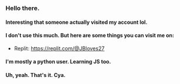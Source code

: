 ### Hello there.
#### Interesting that someone actually visited my account lol.
#### I don't use this much. But here are some things you can visit me on:
- Replit: https://replit.com/@JBloves27

#### I'm mostly a python user. Learning JS too.
#### Uh, yeah. That's it. Cya.
